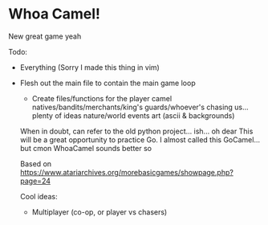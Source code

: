# Whoa Camel!

New great game yeah

Todo:

- Everything
(Sorry I made this thing in vim)

- Flesh out the main file to contain the main game loop
	- Create files/functions for the
		player
		camel
		natives/bandits/merchants/king's guards/whoever's chasing us... plenty of ideas
		nature/world events
		art (ascii & backgrounds)

	When in doubt, can refer to the old python project... ish... oh dear
	This will be a great opportunity to practice Go. I almost called this GoCamel... but cmon WhoaCamel sounds better so

    Based on https://www.atariarchives.org/morebasicgames/showpage.php?page=24


    Cool ideas:

    - Multiplayer (co-op, or player vs chasers)
